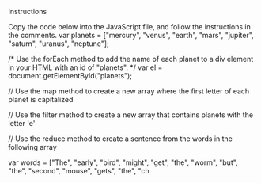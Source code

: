 Instructions

Copy the code below into the JavaScript file, and follow the instructions in the comments.
var planets = ["mercury", "venus", "earth", "mars", "jupiter", "saturn", "uranus", "neptune"];

/* 
 Use the forEach method to add the name of each planet
 to a div element in your HTML with an id of "planets".
*/
var el = document.getElementById("planets");

// Use the map method to create a new array where the first letter of each planet is capitalized

// Use the filter method to create a new array that contains planets with the letter 'e'

// Use the reduce method to create a sentence from the words in the following array

var words = ["The", "early", "bird", "might", "get", "the", "worm", "but", "the", "second", "mouse", "gets", "the", "ch